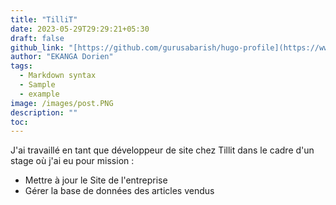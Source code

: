 ```yaml
---
title: "TilliT"
date: 2023-05-29T29:29:21+05:30
draft: false
github_link: "[https://github.com/gurusabarish/hugo-profile](https://www.tillitsocks.com/)"
author: "EKANGA Dorien"
tags:
  - Markdown syntax
  - Sample
  - example
image: /images/post.PNG
description: ""
toc:
---
```

J'ai travaillé en tant que développeur de site chez Tillit dans le cadre d'un stage où j'ai eu pour mission :

  - Mettre à jour le Site de l'entreprise
  - Gérer la base de données des articles vendus
